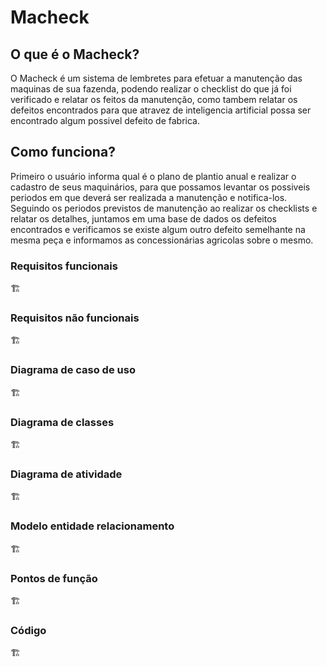 # Macheck

## O que é o Macheck?
O Macheck é um sistema de lembretes para efetuar a manutenção das maquinas de sua fazenda, podendo realizar o checklist do que já foi verificado e relatar os feitos da manutenção, como tambem relatar os defeitos encontrados para que atravez de inteligencia artificial possa ser encontrado algum possivel defeito de fabrica.

## Como funciona?
Primeiro o usuário informa qual é o plano de plantio anual e realizar o cadastro de seus maquinários, para que possamos levantar os possiveis periodos em que deverá ser realizada a manutenção e notifica-los. Seguindo os periodos previstos de manutenção ao realizar os checklists e relatar os detalhes, juntamos em uma base de dados os defeitos encontrados e verificamos se existe algum outro defeito semelhante na mesma peça e informamos as concessionárias agricolas sobre o mesmo.

### Requisitos funcionais
🏗

### Requisitos não funcionais
🏗

### Diagrama de caso de uso
🏗

### Diagrama de classes
🏗

### Diagrama de atividade
🏗

### Modelo entidade relacionamento
🏗

### Pontos de função
🏗

### Código
🏗




[comment]: <> (echo "# aep_6_bimestre_esfot" >> README.md)
[comment]: <> (git init)
[comment]: <> (git add README.md)
[comment]: <> (git commit -m "first commit")
[comment]: <> (git branch -M main)
[comment]: <> (git remote add origin https://github.com/Sotoriva/aep_6_bimestre_esfot.git)
[comment]: <> (git push -u origin main)
